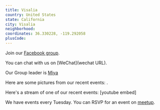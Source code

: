 ```yaml
---
title: Visalia
country: United States
state: California
city: Visalia
neighborhood: 
coordinates: 36.330228, -119.292058
plusCode:
---
```

Join our [Facebook group](https://www.facebook.com/groups/free.code.camp.visalia).

You can chat with us on [WeChat](wechat URL).

Our Group leader is [Miya](freecodecamp.org/miya)

Here are some pictures from our recent events:
![]().

Here's a stream of one of our recent events:
[youtube embed]

We have events every Tuesday. You can RSVP for an event on [meetup](meetupurl).
